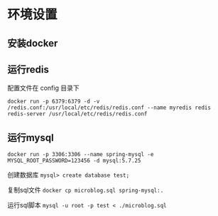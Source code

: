 # 环境设置

## 安装docker

## 运行redis

配置文件在 config 目录下

`docker run -p 6379:6379 -d -v /redis.conf:/usr/local/etc/redis/redis.conf --name myredis redis redis-server /usr/local/etc/redis/redis.conf`

## 运行mysql

`docker run -p 3306:3306 --name spring-mysql -e MYSQL_ROOT_PASSWORD=123456 -d mysql:5.7.25`

创建数据库
`mysql> create database test;`

复制sql文件
`docker cp microblog.sql spring-mysql:.`

运行sql脚本
`mysql -u root -p test < ./microblog.sql`

